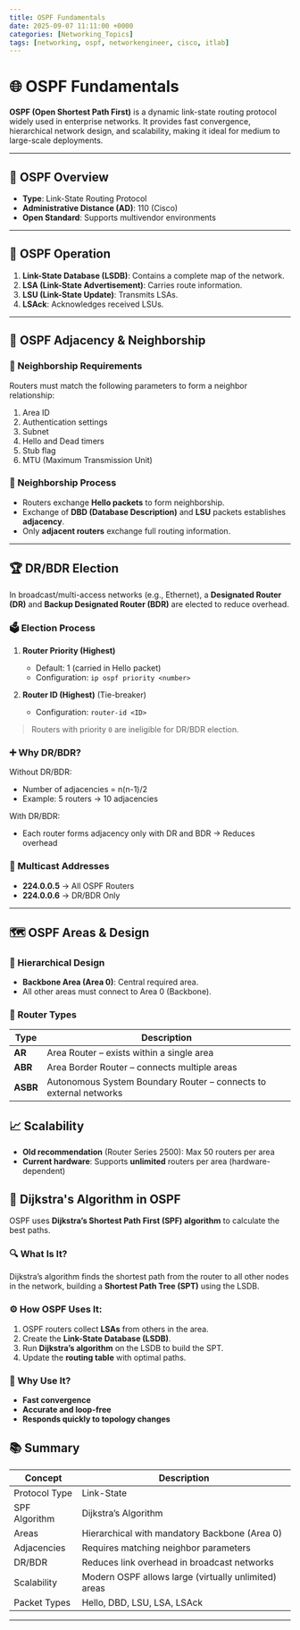 ```yaml
---
title: OSPF Fundamentals
date: 2025-09-07 11:11:00 +0000
categories: [Networking_Topics]
tags: [networking, ospf, networkengineer, cisco, itlab]
---
```


# 🌐 OSPF Fundamentals

**OSPF (Open Shortest Path First)** is a dynamic link-state routing protocol widely used in enterprise networks. It provides fast convergence, hierarchical network design, and scalability, making it ideal for medium to large-scale deployments.

---

## 🔁 OSPF Overview

- **Type**: Link-State Routing Protocol  
- **Administrative Distance (AD)**: 110 (Cisco)  
- **Open Standard**: Supports multivendor environments  

---

## 🧠 OSPF Operation

1. **Link-State Database (LSDB)**: Contains a complete map of the network.  
2. **LSA (Link-State Advertisement)**: Carries route information.  
3. **LSU (Link-State Update)**: Transmits LSAs.  
4. **LSAck**: Acknowledges received LSUs.  

---

## 🧩 OSPF Adjacency & Neighborship

### 🔗 Neighborship Requirements

Routers must match the following parameters to form a neighbor relationship:

1. Area ID  
2. Authentication settings  
3. Subnet  
4. Hello and Dead timers  
5. Stub flag  
6. MTU (Maximum Transmission Unit)  

### 🤝 Neighborship Process

- Routers exchange **Hello packets** to form neighborship.  
- Exchange of **DBD (Database Description)** and **LSU** packets establishes **adjacency**.  
- Only **adjacent routers** exchange full routing information.  

---

## 🏆 DR/BDR Election

In broadcast/multi-access networks (e.g., Ethernet), a **Designated Router (DR)** and **Backup Designated Router (BDR)** are elected to reduce overhead.

### 🗳️ Election Process

1. **Router Priority (Highest)**  
   - Default: 1 (carried in Hello packet)  
   - Configuration: `ip ospf priority <number>`  

2. **Router ID (Highest)** (Tie-breaker)  
   - Configuration: `router-id <ID>`  

> Routers with priority `0` are ineligible for DR/BDR election.

### ➕ Why DR/BDR?

Without DR/BDR:
- Number of adjacencies = n(n-1)/2  
- Example: 5 routers → 10 adjacencies

With DR/BDR:
- Each router forms adjacency only with DR and BDR → Reduces overhead

### 📡 Multicast Addresses

- **224.0.0.5** → All OSPF Routers  
- **224.0.0.6** → DR/BDR Only  

---

## 🗺️ OSPF Areas & Design

### 🔄 Hierarchical Design

- **Backbone Area (Area 0)**: Central required area.  
- All other areas must connect to Area 0 (Backbone).

### 🧱 Router Types

| Type | Description |
|------|-------------|
| **AR** | Area Router – exists within a single area |
| **ABR** | Area Border Router – connects multiple areas |
| **ASBR** | Autonomous System Boundary Router – connects to external networks |


## 📈 Scalability

- **Old recommendation** (Router Series 2500): Max 50 routers per area  
- **Current hardware**: Supports **unlimited** routers per area (hardware-dependent)



## 🧮 Dijkstra's Algorithm in OSPF

OSPF uses **Dijkstra’s Shortest Path First (SPF) algorithm** to calculate the best paths.

### 🔍 What Is It?

Dijkstra’s algorithm finds the shortest path from the router to all other nodes in the network, building a **Shortest Path Tree (SPT)** using the LSDB.

### ⚙️ How OSPF Uses It:

1. OSPF routers collect **LSAs** from others in the area.  
2. Create the **Link-State Database (LSDB)**.  
3. Run **Dijkstra’s algorithm** on the LSDB to build the SPT.  
4. Update the **routing table** with optimal paths.

### 📌 Why Use It?

- **Fast convergence**  
- **Accurate and loop-free**  
- **Responds quickly to topology changes**


## 📚 Summary

| Concept         | Description                                      |
|----------------|--------------------------------------------------|
| Protocol Type   | Link-State                                       |
| SPF Algorithm   | Dijkstra’s Algorithm                             |
| Areas           | Hierarchical with mandatory Backbone (Area 0)    |
| Adjacencies     | Requires matching neighbor parameters            |
| DR/BDR          | Reduces link overhead in broadcast networks      |
| Scalability     | Modern OSPF allows large (virtually unlimited) areas |
| Packet Types    | Hello, DBD, LSU, LSA, LSAck                      |

---